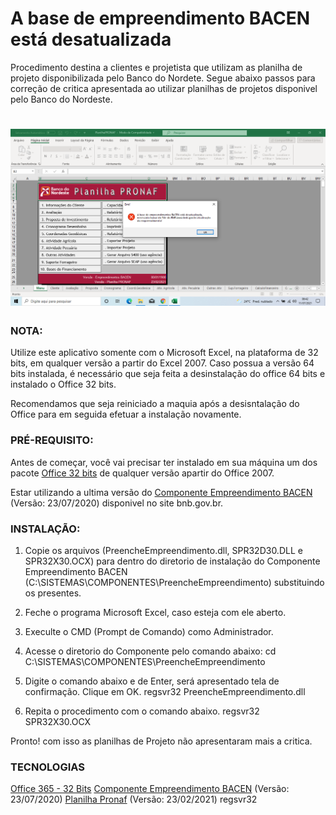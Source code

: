 # A base de empreendimento BACEN está desatualizada

Procedimento destina a clientes e projetista que utilizam as planilha de projeto disponibilizada pelo Banco do Nordete. Segue abaixo passos 
para correção de critica apresentada ao utilizar planilhas de projetos disponivel pelo Banco do Nordeste.

<h1 align="center">
  <img alt="NextLevelWeek" title="#NextLevelWeek" src="./img/Critica.png" />
</h1>

### NOTA: 
Utilize este aplicativo somente com o Microsoft Excel, na plataforma de 32 bits, em qualquer versão a partir do Excel 2007. 
Caso possua a versão 64 bits instalada, é necessário que seja feita a desinstalação do office 64 bits e instalado o Office 32 bits.

Recomendamos que seja reiniciado a maquia após a desisntalação do Office para em seguida efetuar a instalação novamente.

### PRÉ-REQUISITO:
Antes de começar, você vai precisar ter instalado em sua máquina um dos pacote [Office 32 bits](https://www.microsoft.com/pt-br/microsoft-365/microsoft-office) de qualquer versão apartir do Office 2007.

Estar utilizando a ultima versão do [Componente Empreendimento BACEN](https://www.bnb.gov.br/aplicativos-para-elaboracao-de-propostas) (Versão: 23/07/2020) disponivel no site bnb.gov.br.

### INSTALAÇÃO:
1. Copie os arquivos (PreencheEmpreendimento.dll, SPR32D30.DLL e SPR32X30.OCX) para dentro do diretorio de instalação do 
Componente Empreendimento BACEN (C:\SISTEMAS\COMPONENTES\PreencheEmpreendimento) substituindo os presentes.

2. Feche o programa Microsoft Excel, caso esteja com ele aberto.

3. Execulte o CMD (Prompt de Comando) como Administrador.

4. Acesse o diretorio do Componente pelo comando abaixo:
cd C:\SISTEMAS\COMPONENTES\PreencheEmpreendimento

5. Digite o comando abaixo e de Enter, será apresentado tela de confirmação. Clique em OK.
regsvr32 PreencheEmpreendimento.dll 

6. Repita o procedimento com o comando abaixo.
regsvr32 SPR32X30.OCX

Pronto! com isso as planilhas de Projeto não apresentaram mais a critica.

### TECNOLOGIAS

[Office 365 - 32 Bits](https://www.microsoft.com/pt-br/microsoft-365/microsoft-office)
[Componente Empreendimento BACEN](https://www.bnb.gov.br/aplicativos-para-elaboracao-de-propostas) (Versão: 23/07/2020)
[Planilha Pronaf](https://www.bnb.gov.br/aplicativos-para-elaboracao-de-propostas) (Versão: 23/02/2021)
regsvr32




